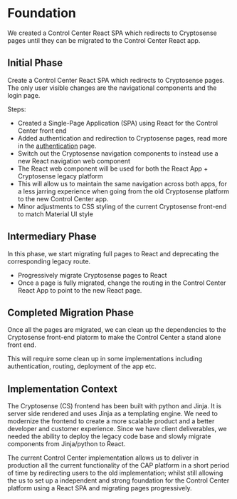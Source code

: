 # Foundation

We created a Control Center React SPA which redirects to Cryptosense pages until they can be migrated to the Control Center React app.

## Initial Phase

Create a Control Center React SPA which redirects to Cryptosense pages. The only user visible changes are the navigational components and the login page.

Steps:

- Created a Single-Page Application (SPA) using React for the Control Center front end
- Added authentication and redirection to Cryptosense pages, read more in the [authentication](authentication.md) page.
- Switch out the Cryptosense navigation components to instead use a new React navigation web component
- The React web component will be used for both the React App + Cryptosense legacy platform
- This will allow us to maintain the same navigation across both apps, for a less jarring experience when going from the old Cryptosense platform to the new Control Center app.
- Minor adjustments to CSS styling of the current Cryptosense front-end to match Material UI style

## Intermediary Phase

In this phase, we start migrating full pages to React and deprecating the corresponding legacy route.

- Progressively migrate Cryptosense pages to React
- Once a page is fully migrated, change the routing in the Control Center React App to point to the new React page.

## Completed Migration Phase

Once all the pages are migrated, we can clean up the dependencies to the Cryptosense front-end platorm to make the Control Center a stand alone front end.

This will require some clean up in some implementations including authentication, routing, deployment of the app etc.

## Implementation Context

The Cryptosense (CS) frontend has been built with python and Jinja. It is server side rendered and uses Jinja as a templating engine. We need to modernize the frontend to create a more scalable product and a better developer and customer experience. Since we have client deliverables, we needed the ability to deploy the legacy code base and slowly migrate components from Jinja/python to React.

The current Control Center implementation allows us to deliver in production all the current functionality of the CAP platform in a short period of time by redirecting users to the old implementation; whilst still allowing the us to set up a independent and strong foundation for the Control Center platform using a React SPA and migrating pages progressively.
